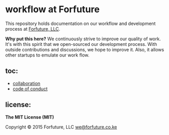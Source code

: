 
# workflow at Forfuture

This repository holds documentation on our workflow and development
process at [Forfuture, LLC](http://forfuture.co.ke).

**Why put this here?** We continuously strive to improve our quality of work. It's
with this spirit that we open-sourced our development process. With outside contributions
and discussions, we hope to improve it. Also, it allows other startups to emulate
our work flow.


## toc:

* [collaboration](https://github.com/forfuturellc/workflow/tree/master/collaboration.md)
* [code of conduct](https://github.com/forfuturellc/workflow/tree/master/code-of-conduct.md)


## license:

**The MIT License (MIT)**

Copyright &copy; 2015 Forfuture, LLC <we@forfuture.co.ke>

